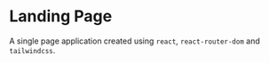 # Landing Page

A single page application created using `react`, `react-router-dom` and `tailwindcss`.
